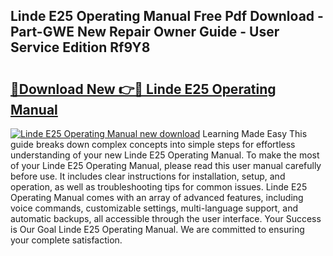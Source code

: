 ## Linde E25 Operating Manual Free Pdf Download - Part-GWE New Repair Owner Guide - User Service Edition Rf9Y8

# <h2><a href="http://bc84725.oget.top/?id=Linde+E25+Operating+Manual">🔗Download New 👉🔴 Linde E25 Operating Manual</a></h2>

[![Linde E25 Operating Manual new download](https://i.imgur.com/5g1atiW.png)](http://bc84725.oget.top/?id=Linde+E25+Operating+Manual)
Learning Made Easy This guide breaks down complex concepts into simple steps for effortless understanding of your new Linde E25 Operating Manual. To make the most of your Linde E25 Operating Manual, please read this user manual carefully before use. It includes clear instructions for installation, setup, and operation, as well as troubleshooting tips for common issues. Linde E25 Operating Manual comes with an array of advanced features, including voice commands, customizable settings, multi-language support, and automatic backups, all accessible through the user interface. Your Success is Our Goal Linde E25 Operating Manual. We are committed to ensuring your complete satisfaction.
